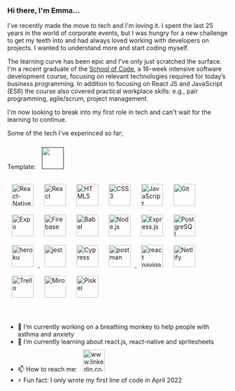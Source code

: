 ### Hi there, I'm Emma...

I've recently made the move to tech and I'm loving it. I spent the last 25 years in the world of corporate events, but I was hungry for a new challenge to get my teeth into and had always loved working with developers on projects. I wanted to understand more and start coding myself.

The learning curve has been epic and I've only just scratched the surface. I'm a recent graduate of the [School of Code](https://www.schoolofcode.co.uk/), a 16-week intensive software development course, focusing on relevant technologies required for today’s business programming. In addition to focusing on React JS and JavaScript (ES6) the course also covered practical workplace skills: e.g., pair programming, agile/scrum, project management.

I'm now looking to break into my first role in tech and can't wait for the learning to continue.

Some of the tech I've experinced so far;

Template: <a href="" target="_blank"><img style="margin: 10px" src="" alt="" height="50"/></a>

<div align="left">
<a href="https://reactnative.dev/" target="_blank"><img style="margin: 10px" src="https://svgarchive.com/wp-content/uploads/react-native.svg" alt="React-Native" height="50"/></a>
<a href="https://beta.reactjs.org/" target="_blank"><img style="margin: 10px" src="https://profilinator.rishav.dev/skills-assets/react-original-wordmark.svg" alt="React" height="50" /></a>
<a href="https://developer.mozilla.org/en-US/docs/Glossary/HTML5" target="_blank"><img style="margin: 10px" src="https://seeklogo.com/images/H/html5-logo-EF92D240D7-seeklogo.com.png" alt="HTML5" height="50"/></a>
<a href="https://www.w3schools.com/css/" target="_blank"><img style="margin: 10px" src="https://profilinator.rishav.dev/skills-assets/css3-original-wordmark.svg" alt="CSS3" height="50" /></a>
<a href="https://www.javascript.com/" target="_blank"><img style="margin: 10px" src="https://profilinator.rishav.dev/skills-assets/javascript-original.svg" alt="JavaScript" height="50" /></a>
<a href="https://github.com/" target="_blank"><img style="margin: 10px" src="https://profilinator.rishav.dev/skills-assets/git-scm-icon.svg" alt="Git" height="50" /></a>
<a href="https://docs.expo.dev/" target="_blank"><img style="margin: 10px" src="https://www.vectorlogo.zone/logos/expoio/expoio-ar21.svg" alt="Expo" height="50"/></a>
<a href="https://firebase.google.com/" target="_blank"><img style="margin: 10px" src="https://cdn4.iconfinder.com/data/icons/google-i-o-2016/512/google_firebase-2-128.png" alt="Firebase" height="50"/></a>
<a href="https://babeljs.io/" target="_blank"><img style="margin: 10px" src="https://d33wubrfki0l68.cloudfront.net/7a197cfe44548cc1a3f581152af70a3051e11671/78df8/img/babel.svg" alt="Babel" height="50"/></a>
<a href="https://nodejs.org/" target="_blank"><img style="margin: 10px" src="https://www.vectorlogo.zone/logos/nodejs/nodejs-horizontal.svg" alt="Node.js" height="50" /></a>
<a href="https://expressjs.com/" target="_blank"><img style="margin: 10px" src="https://svg2raster.fileformat.info/vlz.jsp?svg=%2Flogos%2Fexpressjs%2Fexpressjs-ar21.svg" alt="Express.js" height="50" /></a>
<a href="https://www.postgresql.org/" target="_blank"><img style="margin: 10px" src="https://profilinator.rishav.dev/skills-assets/postgresql-original-wordmark.svg" alt="PostgreSQL" height="50" /></a>
<a href="https://heroku.com" target="_blank"> <img style="margin: 10px" src="https://github.com/jalbertsr/logo-badge-images/blob/master/img/rsz_heroku.png?raw=true" alt="heroku" height="50"/> </a>
<a href="https://jestjs.io" target="_blank"> <img style="margin: 10px" src="https://www.vectorlogo.zone/logos/jestjsio/jestjsio-icon.svg" alt="jest" height="50"/></a>
<a href="https://www.cypress.io/" target="_blank"><img style="margin: 10px" src="https://i0.wp.com/blog.knoldus.com/wp-content/uploads/2022/04/cypress.png?w=364&ssl=1" alt="Cypress" height="50"/></a>
<a href="https://postman.com" target="_blank"> <img style="margin: 10px" src="https://www.vectorlogo.zone/logos/getpostman/getpostman-icon.svg" alt="postman" height="50"/> </a>
<a href="https://reactnavigation.org/" target="_blank"><img style="margin: 10px" src="https://miro.medium.com/max/1400/1*OVxQLX_4Zr78m9YRW-FLqg.jpeg" alt="react navigation" height="50"/></a>
<a href="https://www.netlify.com/" target="_blank"><img style="margin: 10px" src="https://www.vectorlogo.zone/logos/netlify/netlify-ar21.svg" alt="Netlify" height="50"/></a>
<a href="https://trello.com/" target="_blank"><img style="margin: 10px" src="https://www.vectorlogo.zone/logos/trello/trello-ar21.svg" alt="Trello" height="50"/></a>
<a href="https://miro.com/" target="_blank"><img style="margin: 10px" src="https://cdn.worldvectorlogo.com/logos/miro-2.svg" alt="Miro" height="50"/></a>
<a href="https://www.piskelapp.com/" target="_blank"><img style="margin: 10px" src="https://www.piskelapp.com/static/resources/logo_transparent_small_compact.png" alt="Piskel" height="50"/></a>
</div>
<br>
<br>

- 🔭 I’m currently working on a breathing monkey to help people with asthma and anxiety
- 🌱 I’m currently learning about react.js, react-native and spritesheets
- 📫 How to reach me: <a href="https://www.linkedin.com/in/emma-kennard/" target="_blank"><img style="margin: 10px" src="https://seeklogo.com/images/L/linkedin-logo-F84AF05CFC-seeklogo.com.png" alt="www.linkedin.com/in/emma-kennard/" height="50"/></a>
- ⚡ Fun fact: I only wrote my first line of code in April 2022
